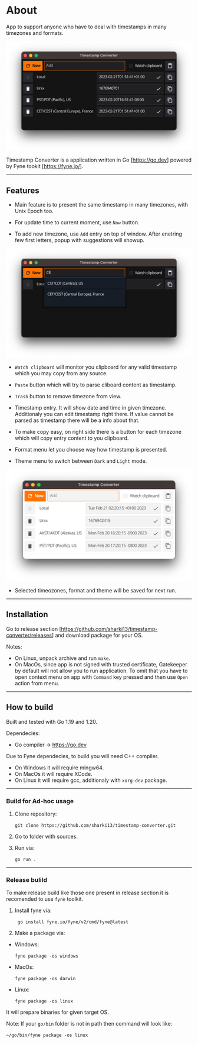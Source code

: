# About
App to support anyone who have to deal with timestamps in many timezones and formats.

<p align="center" markdown="1" style="max-width: 100%">
  <img src="assets/main_window.png" alt="Main window" style="max-width: 100%" />
</p>

Timestamp Converter is a application written in Go [<https://go.dev>] powered by Fyne tookit [<https://fyne.io/>].

---

## Features

* Main feature is to present the same timestamp in many timezones, with Unix Epoch too.

* For update time to current moment, use `Now` button.

* To add new timezone, use `Add` entry on top of window. After enetring few first letters, popup with suggestions will showup.

<p align="center" markdown="1" style="max-width: 100%">
  <img src="assets/timezone_add.png" alt="Main window" style="max-width: 100%" />
</p>

* `Watch clipboard` will monitor you clipboard for any valid timestamp which you may copy from any source.

* `Paste` button which will try to parse cliboard content as timestamp.

* `Trash` button to remove timezone from view.

* Timestamp entry. It will show date and time in given timezone. Additionaly you can edit timestamp right there. If value cannot be parsed as timestamp there will be a info about that.



* To make copy easy, on right side there is a button for each timezone which will copy entry content to you clipboard.

* Format menu let you choose way how timestamp is presented.

* Theme menu to switch between `Dark` and `Light` mode.

<p align="center" markdown="1" style="max-width: 100%">
  <img src="assets/light_theme.png" alt="Main window" style="max-width: 100%" />
</p>

* Selected timeozones, format and theme will be saved for next run.

---
## Installation

Go to release section [<https://github.com/sharki13/timestamp-converter/releases>] and download package for your OS.

Notes:

* On Linux, unpack archive and run `make`.
* On MacOs, since app is not signed with trusted certificate, Gatekeeper by default will not allow you to run application. To omit that you have to open context menu on app with `Command` key pressed and then use `Open` action from menu.

---

## How to build

Built and tested with Go 1.19 and 1.20.

Dependecies:
* Go compiler -> <https://go.dev>

Due to Fyne dependecies, to build you will need C++ compiler.
* On Windows it will require mingw64.
* On MacOs it will require XCode.
* On Linux it will require gcc, additionaly with `xorg-dev` package.

---

### Build for Ad-hoc usage

1. Clone repository:

       git clone https://github.com/sharki13/timestamp-converter.git

2. Go to folder with sources.
3. Run via:

       go run .



---
### Release bulild

To make release build like those one present in release section it is recomended to use `fyne` toolkit.

1. Install fyne via:

        go install fyne.io/fyne/v2/cmd/fyne@latest

2. Make a package via:
* Windows:

      fyne package -os windows

* MacOs:

      fyne package -os darwin

* Linux:

      fyne package -os linux

It will prepare binaries for given target OS.

Note: If your `go/bin` folder is not in path then command will look like:

    ~/go/bin/fyne package -os linux
